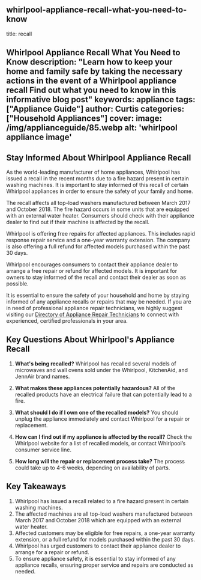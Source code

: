 
whirlpool-appliance-recall-what-you-need-to-know
---
title: recall

Whirlpool Appliance Recall What You Need to Know
description: "Learn how to keep your home and family safe by taking the necessary actions in the event of a Whirlpool appliance recall Find out what you need to know in this informative blog post"
keywords: appliance
tags: ["Appliance Guide"]
author: Curtis
categories: ["Household Appliances"]
cover: 
 image: /img/applianceguide/85.webp
 alt: 'whirlpool appliance image'
---
## Stay Informed About Whirlpool Appliance Recall

As the world-leading manufacturer of home appliances, Whirlpool has issued a recall in the recent months due to a fire hazard present in certain washing machines. It is important to stay informed of this recall of certain Whirlpool appliances in order to ensure the safety of your family and home.

The recall affects all top-load washers manufactured between March 2017 and October 2018. The fire hazard occurs in some units that are equipped with an external water heater. Consumers should check with their appliance dealer to find out if their machine is affected by the recall.

Whirlpool is offering free repairs for affected appliances. This includes rapid response repair service and a one-year warranty extension. The company is also offering a full refund for affected models purchased within the past 30 days.

Whirlpool encourages consumers to contact their appliance dealer to arrange a free repair or refund for affected models. It is important for owners to stay informed of the recall and contact their dealer as soon as possible. 

It is essential to ensure the safety of your household and home by staying informed of any appliance recalls or repairs that may be needed. If you are in need of professional appliance repair technicians, we highly suggest visiting our [Directory of Appliance Repair Technicians](https://www.example.com/pages/appliance-repair-technicians) to connect with experienced, certified professionals in your area.

## Key Questions About Whirlpool's Appliance Recall

1. **What's being recalled?** Whirlpool has recalled several models of microwaves and wall ovens sold under the Whirlpool, KitchenAid, and JennAir brand names.

2. **What makes these appliances potentially hazardous?** All of the recalled products have an electrical failure that can potentially lead to a fire.

3. **What should I do if I own one of the recalled models?** You should unplug the appliance immediately and contact Whirlpool for a repair or replacement.

4. **How can I find out if my appliance is affected by the recall?** Check the Whirlpool website for a list of recalled models, or contact Whirlpool’s consumer service line.

5. **How long will the repair or replacement process take?** The process could take up to 4-6 weeks, depending on availability of parts.

## Key Takeaways 
1. Whirlpool has issued a recall related to a fire hazard present in certain washing machines. 
2. The affected machines are all top-load washers manufactured between March 2017 and October 2018 which are equipped with an external water heater. 
3. Affected customers may be eligible for free repairs, a one-year warranty extension, or a full refund for models purchased within the past 30 days.
4. Whirlpool has urged customers to contact their appliance dealer to arrange for a repair or refund. 
5. To ensure appliance safety, it is essential to stay informed of any appliance recalls, ensuring proper service and repairs are conducted as needed.
